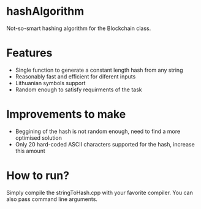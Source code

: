 # hashAlgorithm
Not-so-smart hashing algorithm for the Blockchain class.

# Features
- Single function  to generate a constant length hash from any string
- Reasonably fast and efficient for diferent inputs
- Lithuanian symbols support
- Random enough to satisfy requirments of the task

 
# Improvements to make

- Beggining of the hash is not random enough, need to find a more optimised solution
- Only 20 hard-coded ASCII characters supported for the hash, increase this amount

# How to run?

Simply compile the stringToHash.cpp with your favorite compiler. You can also pass command line arguments.

 
 
